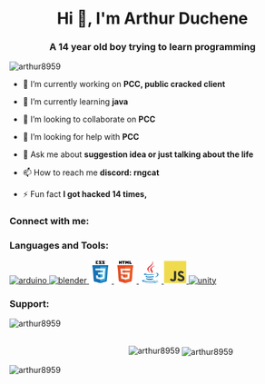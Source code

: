 <h1 align="center">Hi 👋, I'm Arthur Duchene</h1>
<h3 align="center">A 14 year old boy trying to learn programming</h3>

<p align="left"> <img src="https://komarev.com/ghpvc/?username=arthur8959&label=Profile%20views&color=0e75b6&style=flat" alt="arthur8959" /> </p>

- 🔭 I’m currently working on **PCC, public cracked client**

- 🌱 I’m currently learning **java**

- 👯 I’m looking to collaborate on **PCC**

- 🤝 I’m looking for help with **PCC**

- 💬 Ask me about **suggestion idea or just talking about the life**

- 📫 How to reach me **discord: rngcat**

- ⚡ Fun fact **I got hacked 14 times,**

<h3 align="left">Connect with me:</h3>
<p align="left">
</p>

<h3 align="left">Languages and Tools:</h3>
<p align="left"> <a href="https://www.arduino.cc/" target="_blank" rel="noreferrer"> <img src="https://cdn.worldvectorlogo.com/logos/arduino-1.svg" alt="arduino" width="40" height="40"/> </a> <a href="https://www.blender.org/" target="_blank" rel="noreferrer"> <img src="https://download.blender.org/branding/community/blender_community_badge_white.svg" alt="blender" width="40" height="40"/> </a> <a href="https://www.w3schools.com/css/" target="_blank" rel="noreferrer"> <img src="https://raw.githubusercontent.com/devicons/devicon/master/icons/css3/css3-original-wordmark.svg" alt="css3" width="40" height="40"/> </a> <a href="https://www.w3.org/html/" target="_blank" rel="noreferrer"> <img src="https://raw.githubusercontent.com/devicons/devicon/master/icons/html5/html5-original-wordmark.svg" alt="html5" width="40" height="40"/> </a> <a href="https://www.java.com" target="_blank" rel="noreferrer"> <img src="https://raw.githubusercontent.com/devicons/devicon/master/icons/java/java-original.svg" alt="java" width="40" height="40"/> </a> <a href="https://developer.mozilla.org/en-US/docs/Web/JavaScript" target="_blank" rel="noreferrer"> <img src="https://raw.githubusercontent.com/devicons/devicon/master/icons/javascript/javascript-original.svg" alt="javascript" width="40" height="40"/> </a> <a href="https://unity.com/" target="_blank" rel="noreferrer"> <img src="https://www.vectorlogo.zone/logos/unity3d/unity3d-icon.svg" alt="unity" width="40" height="40"/> </a> </p>

<h3 align="left">Support:</h3>
<p><a href="https://www.buymeacoffee.com/arthur8959"> <img align="left" src="https://cdn.buymeacoffee.com/buttons/v2/default-yellow.png" height="50" width="210" alt="arthur8959" /></a></p><br><br>

<p><img align="left" src="https://github-readme-stats.vercel.app/api/top-langs?username=arthur8959&show_icons=true&locale=en&layout=compact" alt="arthur8959" /></p>

<p>&nbsp;<img align="center" src="https://github-readme-stats.vercel.app/api?username=arthur8959&show_icons=true&locale=en" alt="arthur8959" /></p>

<p><img align="center" src="https://github-readme-streak-stats.herokuapp.com/?user=arthur8959&" alt="arthur8959" /></p>
